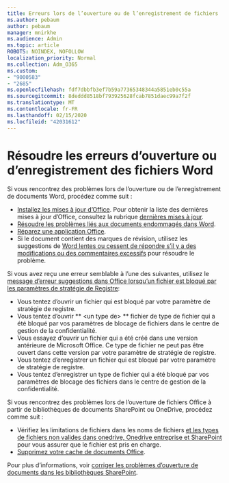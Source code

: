```yaml
---
title: Erreurs lors de l’ouverture ou de l’enregistrement de fichiers
ms.author: pebaum
author: pebaum
manager: mnirkhe
ms.audience: Admin
ms.topic: article
ROBOTS: NOINDEX, NOFOLLOW
localization_priority: Normal
ms.collection: Adm_O365
ms.custom:
- "9000583"
- "2685"
ms.openlocfilehash: fdf7dbbfb3ef7b59a77365348344a5851eb0c55a
ms.sourcegitcommit: 8deddd8518bf793925628fcab7851daec99a7f2f
ms.translationtype: MT
ms.contentlocale: fr-FR
ms.lasthandoff: 02/15/2020
ms.locfileid: "42031612"
---
```

# <a name="resolve-errors-opening-or-saving-word-files"></a>Résoudre les erreurs d’ouverture ou d’enregistrement des fichiers Word

Si vous rencontrez des problèmes lors de l’ouverture ou de l’enregistrement de documents Word, procédez comme suit :

- [Installez les mises à jour d’Office](https://support.office.com/article/2ab296f3-7f03-43a2-8e50-46de917611c5). Pour obtenir la liste des dernières mises à jour d’Office, consultez la rubrique [dernières mises à jour](https://docs.microsoft.com/officeupdates/office-updates-msi).
- [Résoudre les problèmes liés aux documents endommagés dans Word](https://docs.microsoft.com/office/troubleshoot/word/damaged-documents-in-word).
- [Réparez une application Office](https://support.office.com/Article/Repair-an-Office-application-7821d4b6-7c1d-4205-aa0e-a6b40c5bb88b).
- Si le document contient des marques de révision, utilisez les suggestions de [Word lentes ou cessent de répondre s’il y a des modifications ou des commentaires excessifs](https://docs.microsoft.com/en-us/office/troubleshoot/word/word-stops-responding) pour résoudre le problème.

Si vous avez reçu une erreur semblable à l’une des suivantes, utilisez le [message d’erreur suggestions dans Office lorsqu’un fichier est bloqué par les paramètres de stratégie de Registre](https://docs.microsoft.com/office/troubleshoot/settings/file-blocked-in-office):

- Vous tentez d’ouvrir un fichier qui est bloqué par votre paramètre de stratégie de registre.
- Vous tentez d’ouvrir ** \<un type de\> ** fichier de type de fichier qui a été bloqué par vos paramètres de blocage de fichiers dans le centre de gestion de la confidentialité.
- Vous essayez d’ouvrir un fichier qui a été créé dans une version antérieure de Microsoft Office. Ce type de fichier ne peut pas être ouvert dans cette version par votre paramètre de stratégie de registre.
- Vous tentez d’enregistrer un fichier qui est bloqué par votre paramètre de stratégie de registre.
- Vous tentez d’enregistrer un type de fichier qui a été bloqué par vos paramètres de blocage des fichiers dans le centre de gestion de la confidentialité.

Si vous rencontrez des problèmes lors de l’ouverture de fichiers Office à partir de bibliothèques de documents SharePoint ou OneDrive, procédez comme suit :

- Vérifiez les limitations de fichiers dans les noms de fichiers [et les types de fichiers non valides dans onedrive, Onedrive entreprise et SharePoint](https://support.office.com/article/64883a5d-228e-48f5-b3d2-eb39e07630fa) pour vous assurer que le fichier est pris en charge. 
- [Supprimez votre cache de documents Office](https://support.office.com/article/b1d3765e-d71b-4bb8-99ca-acd22c42995d
). 

Pour plus d’informations, voir [corriger les problèmes d’ouverture de documents dans les bibliothèques SharePoint](https://support.office.com/article/31329fa1-4ad0-47fc-95d8-bb0c5b12a536).